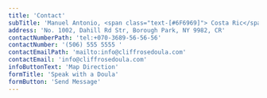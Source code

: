 ```yaml
---
title: 'Contact'
subTitle: 'Manuel Antonio, <span class="text-[#6F6969]"> Costa Ric</span>'
address: 'No. 1002, Dahill Rd Str, Borough Park, NY 9982, CR'
contactNumberPath: 'tel:+070-3689-56-56-56'
contactNumber: '(506) 555 5555 '
contactEmailPath: 'mailto:info@cliffrosedoula.com'
contactEmail: 'info@cliffrosedoula.com'
infoButtonText: 'Map Direction'
formTitle: 'Speak with a Doula'
formButton: 'Send Message'
---
```


